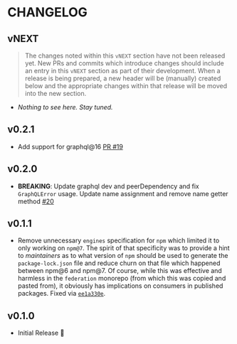 # CHANGELOG

## vNEXT

> The changes noted within this `vNEXT` section have not been released yet.  New PRs and commits which introduce changes should include an entry in this `vNEXT` section as part of their development.  When a release is being prepared, a new header will be (manually) created below and the appropriate changes within that release will be moved into the new section.

- _Nothing to see here. Stay tuned._

## v0.2.1

- Add support for graphql@16 [PR #19](https://github.com/apollographql/core-schema-js/pull/19)

## v0.2.0

- __BREAKING__: Update graphql dev and peerDependency and fix `GraphQLError` usage. Update name assignment and remove name getter method [#20](https://github.com/apollographql/core-schema-js/pull/20)

## v0.1.1

- Remove unnecessary `engines` specification for `npm` which limited it to only working on `npm@7`.  The spirit of that specificity was to provide a hint to _maintainers_ as to what version of `npm` should be used to generate the `package-lock.json` file and reduce churn on that file which happened between npm@6 and npm@7.  Of course, while this was effective and harmless in the `federation` monorepo (from which this was copied and pasted from), it obviously has implications on consumers in published packages.  Fixed via [`ee1a330e`](https://github.com/apollographql/core-schema-js/commit/ee1a330e2f2c3f8b45a4526caf3bf4b3a4de4f7a).

## v0.1.0

- Initial Release 🎉